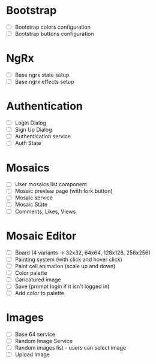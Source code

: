 # Bootstrap
- [ ] Bootstrap colors configuration
- [ ] Bootstrap buttons configuration

# NgRx
- [ ] Base ngrx state setup
- [ ] Base ngrx effects setup 

# Authentication
- [ ] Login Dialog
- [ ] Sign Up Dialog
- [ ] Authentication service
- [ ] Auth State

# Mosaics
- [ ] User mosaics list component
- [ ] Mosaic preview page (with fork button)
- [ ] Mosaic service
- [ ] Mosaic State
- [ ] Comments, Likes, Views

# Mosaic Editor
- [ ] Board (4 variants -> 32x32, 64x64, 128x128, 256x256)
- [ ] Painting system (with click and hover click)
- [ ] Paint cell animation (scale up and down)
- [ ] Color palette
- [ ] Caricatured image
- [ ] Save (prompt login if it isn't logged in)
- [ ] Add color to palette

# Images
- [ ] Base 64 service
- [ ] Random Image Service
- [ ] Random images list - users can select image
- [ ] Upload Image